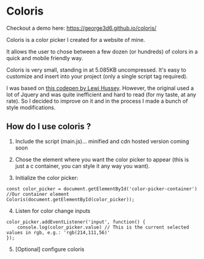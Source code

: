 # Coloris

Checkout a demo here: https://george3d6.github.io/coloris/

Coloris is a color picker I created for a website of mine.

It allows the user to chose between a few dozen (or hundreds) of colors in a quick and mobile friendly way.

Coloris is very small, standing in at 5.085KB uncompressed. It's easy to customize
and insert into your project (only a single script tag required).

I was based on [this codepen by Lewi Hussey](https://codepen.io/Lewitje/pen/zqVaPY). However, the original used a lot of Jquery and was quite inefficient and hard to read (for my taste, at any rate). So I decided to improve on it and in the process I made a bunch of style modifications.

## How do I use coloris ?

1. Include the script (main.js)... minified and cdn hosted version coming soon

2. Chose the element where you want the color picker to appear (this is just a c container, you can style it any way you want).

3. Initialize the color picker:
```
const color_picker = document.getElementById('color-picker-container') //Our container element
Coloris(document.getElementById(color_picker));
```

4. Listen for color change inputs
```
color_picker.addEventListener('input', function() {
	console.log(color_picker.value) // This is the current selected values in rgb, e.g.: 'rgb(214,111,56)'
});
```

5. [Optional] configure coloris
